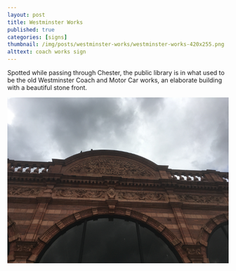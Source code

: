 ```yaml
---
layout: post
title: Westminster Works
published: true
categories: [signs]
thumbnail: /img/posts/westminster-works/westminster-works-420x255.png
alttext: coach works sign
---
```


Spotted while passing through Chester, the public library is in what used to be the old
Westminster Coach and Motor Car works, an elaborate building with a beautiful stone front.

![westminster works](/img/posts/westminster-works/westminster-works.png)
